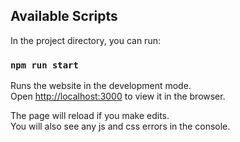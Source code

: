 ## Available Scripts

In the project directory, you can run:

### `npm run start`

Runs the website in the development mode.<br>
Open [http://localhost:3000](http://localhost:3000) to view it in the browser.

The page will reload if you make edits.<br>
You will also see any js and css errors in the console.